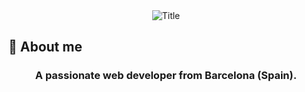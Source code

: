 
<div align="center">
  <img src="https://readme-typing-svg.herokuapp.com?font=Architects+Daughter&color=%483D8BBB&size=50&center=true&vCenter=true&height=60&width=600&lines=Heyyy!+I'm+Bitia+Sandoval+%3C3;Welcome+to+my+profile!" alt="Title"></img>
</div>

<h2 align="left">👋 About me</h2>
<h3 font-size="20" align="center">A passionate web developer from Barcelona (Spain).</h3>

<!--
**Bitia83/Bitia83** is a ✨ _special_ ✨ repository because its `README.md` (this file) appears on your GitHub profile.

Here are some ideas to get you started:
 - 👯  I’m currently learning **To be Extroverted** 
 - 🌱  I’m always studying **JavaScript**, **TypeScript**, **ReactJS**, **NodeJS**.
- 📫 How to reach me: micnedja@gmail.com 
- ⚡ Fun fact **Coding is a passion and not profession.**
-->

